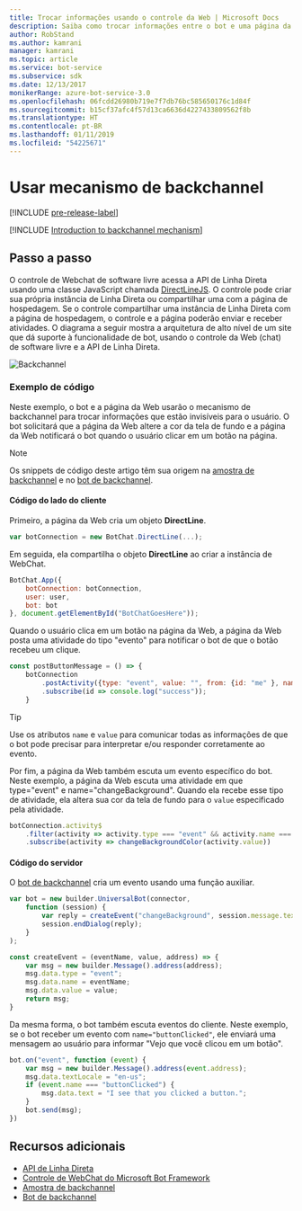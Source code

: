 ```yaml
---
title: Trocar informações usando o controle da Web | Microsoft Docs
description: Saiba como trocar informações entre o bot e uma página da Web usando o SDK do Bot Framework para Node.js.
author: RobStand
ms.author: kamrani
manager: kamrani
ms.topic: article
ms.service: bot-service
ms.subservice: sdk
ms.date: 12/13/2017
monikerRange: azure-bot-service-3.0
ms.openlocfilehash: 06fcdd26980b719e7f7db76bc585650176c1d84f
ms.sourcegitcommit: b15cf37afc4f57d13ca6636d4227433809562f8b
ms.translationtype: HT
ms.contentlocale: pt-BR
ms.lasthandoff: 01/11/2019
ms.locfileid: "54225671"
---
```

# <a name="use-the-backchannel-mechanism"></a>Usar mecanismo de backchannel

[!INCLUDE [pre-release-label](../includes/pre-release-label-v3.md)]

[!INCLUDE [Introduction to backchannel mechanism](../includes/snippet-backchannel.md)]

## <a name="walk-through"></a>Passo a passo

O controle de Webchat de software livre acessa a API de Linha Direta usando uma classe JavaScript chamada <a href="https://github.com/microsoft/botframework-DirectLinejs" target="_blank">DirectLineJS</a>. O controle pode criar sua própria instância de Linha Direta ou compartilhar uma com a página de hospedagem. Se o controle compartilhar uma instância de Linha Direta com a página de hospedagem, o controle e a página poderão enviar e receber atividades. O diagrama a seguir mostra a arquitetura de alto nível de um site que dá suporte à funcionalidade de bot, usando o controle da Web (chat) de software livre e a API de Linha Direta. 

![Backchannel](../media/designing-bots/patterns/back-channel.png)

### <a name="sample-code"></a>Exemplo de código 

Neste exemplo, o bot e a página da Web usarão o mecanismo de backchannel para trocar informações que estão invisíveis para o usuário. O bot solicitará que a página da Web altere a cor da tela de fundo e a página da Web notificará o bot quando o usuário clicar em um botão na página. 

> [!NOTE]
> Os snippets de código deste artigo têm sua origem na <a href="https://github.com/Microsoft/BotFramework-WebChat/blob/master/samples/backchannel/index.html" target="_blank">amostra de backchannel</a> e no <a href="https://github.com/ryanvolum/backChannelBot" target="_blank">bot de backchannel</a>. 

#### <a name="client-side-code"></a>Código do lado do cliente

Primeiro, a página da Web cria um objeto **DirectLine**.

```javascript
var botConnection = new BotChat.DirectLine(...);
```

Em seguida, ela compartilha o objeto **DirectLine** ao criar a instância de WebChat.

```javascript
BotChat.App({
    botConnection: botConnection,
    user: user,
    bot: bot
}, document.getElementById("BotChatGoesHere"));
```

Quando o usuário clica em um botão na página da Web, a página da Web posta uma atividade do tipo "evento" para notificar o bot de que o botão recebeu um clique.

```javascript
const postButtonMessage = () => {
    botConnection
        .postActivity({type: "event", value: "", from: {id: "me" }, name: "buttonClicked"})
        .subscribe(id => console.log("success"));
    }
```

> [!TIP]
> Use os atributos `name` e `value` para comunicar todas as informações de que o bot pode precisar para interpretar e/ou responder corretamente ao evento. 

Por fim, a página da Web também escuta um evento específico do bot.
Neste exemplo, a página da Web escuta uma atividade em que type="event" e name="changeBackground". Quando ela recebe esse tipo de atividade, ela altera sua cor da tela de fundo para o `value` especificado pela atividade. 

```javascript
botConnection.activity$
    .filter(activity => activity.type === "event" && activity.name === "changeBackground")
    .subscribe(activity => changeBackgroundColor(activity.value))
```

#### <a name="server-side-code"></a>Código do servidor

O <a href="https://github.com/ryanvolum/backChannelBot" target="_blank">bot de backchannel</a> cria um evento usando uma função auxiliar.

```javascript
var bot = new builder.UniversalBot(connector, 
    function (session) {
        var reply = createEvent("changeBackground", session.message.text, session.message.address);
        session.endDialog(reply);
    }
);

const createEvent = (eventName, value, address) => {
    var msg = new builder.Message().address(address);
    msg.data.type = "event";
    msg.data.name = eventName;
    msg.data.value = value;
    return msg;
}
```

Da mesma forma, o bot também escuta eventos do cliente. Neste exemplo, se o bot receber um evento com `name="buttonClicked"`, ele enviará uma mensagem ao usuário para informar "Vejo que você clicou em um botão".

```javascript
bot.on("event", function (event) {
    var msg = new builder.Message().address(event.address);
    msg.data.textLocale = "en-us";
    if (event.name === "buttonClicked") {
        msg.data.text = "I see that you clicked a button.";
    }
    bot.send(msg);
})
```

## <a name="additional-resources"></a>Recursos adicionais

- [API de Linha Direta][directLineAPI]
- <a href="https://github.com/Microsoft/BotFramework-WebChat" target="_blank">Controle de WebChat do Microsoft Bot Framework</a>
- <a href="https://aka.ms/v3-js-backchannel-sample" target="_blank">Amostra de backchannel</a>
- <a href="https://github.com/ryanvolum/backChannelBot" target="_blank">Bot de backchannel</a>

[directLineAPI]: https://docs.botframework.com/en-us/restapi/directline3/#navtitle

